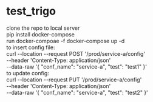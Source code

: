 # test_trigo
clone the repo to local server  
pip install docker-compose  
run docker-compoae -f docker-compose up -d  
to insert config file:  
curl --location --request POST '<server>/prod/service-a/config' \
--header 'Content-Type: application/json' \
--data-raw '{
    "conf_name": "service-a",
    "test": "test1"
}'  
to update config:  
curl --location --request PUT '<server>/prod/service-a/config' \
--header 'Content-Type: application/json' \
--data-raw '{
    "conf_name": "service-a",
    "test": "test2"
}'

